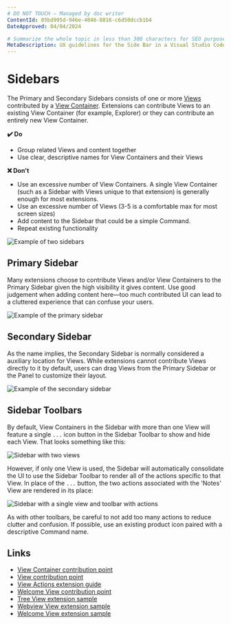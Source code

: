 ```yaml
---
# DO NOT TOUCH — Managed by doc writer
ContentId: 05bd995d-946e-4046-8816-c6d50dccb1b4
DateApproved: 04/04/2024

# Summarize the whole topic in less than 300 characters for SEO purpose
MetaDescription: UX guidelines for the Side Bar in a Visual Studio Code extension.
---
```


# Sidebars

The Primary and Secondary Sidebars consists of one or more [Views](/api/ux-guidelines/views) contributed by a [View Container](/api/ux-guidelines/views#view-containers). Extensions can contribute Views to an existing View Container (for example, Explorer) or they can contribute an entirely new View Container.

**✔️ Do**

- Group related Views and content together
- Use clear, descriptive names for View Containers and their Views

**❌ Don't**

- Use an excessive number of View Containers. A single View Container (such as a Sidebar with Views unique to that extension) is generally enough for most extensions.
- Use an excessive number of Views (3-5 is a comfortable max for most screen sizes)
- Add content to the Sidebar that could be a simple Command.
- Repeat existing functionality

![Example of two sidebars](images/examples/sidebars.png)

## Primary Sidebar

Many extensions choose to contribute Views and/or View Containers to the Primary Sidebar given the high visibility it gives content. Use good judgement when adding content here—too much contributed UI can lead to a cluttered experience that can confuse your users.

![Example of the primary sidebar](images/examples/primary-sidebar.png)

## Secondary Sidebar

As the name implies, the Secondary Sidebar is normally considered a auxiliary location for Views. While extensions cannot contribute Views directly to it by default, users can drag Views from the Primary Sidebar or the Panel to customize their layout.

![Example of the secondary sidebar](images/examples/secondary-sidebar.png)

## Sidebar Toolbars

By default, View Containers in the Sidebar with more than one View will feature a single `...` icon button in the Sidebar Toolbar to show and hide each View. That looks something like this:

![Sidebar with two views](images/examples/sidebar-toolbar-default.png)

However, if only one View is used, the Sidebar will automatically consolidate the UI to use the Sidebar Toolbar to render all of the actions specific to that View. In place of the `...` button, the two actions associated with the 'Notes' View are rendered in its place:

![Sidebar with a single view and toolbar with actions](images/examples/sidebar-toolbar-actions.png)

As with other toolbars, be careful to not add too many actions to reduce clutter and confusion. If possible, use an existing product icon paired with a descriptive Command name.

## Links

- [View Container contribution point](/api/references/contribution-points#contributes.viewsContainers)
- [View contribution point](/api/references/contribution-points#contributes.views)
- [View Actions extension guide](/api/extension-guides/tree-view#view-actions)
- [Welcome View contribution point](/api/references/contribution-points#contributes.viewsWelcome)
- [Tree View extension sample](https://github.com/microsoft/vscode-extension-samples/tree/main/tree-view-sample)
- [Webview View extension sample](https://github.com/microsoft/vscode-extension-samples/tree/main/webview-view-sample)
- [Welcome View extension sample](https://github.com/microsoft/vscode-extension-samples/tree/main/welcome-view-content-sample)
